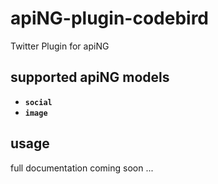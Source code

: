# apiNG-plugin-codebird
Twitter Plugin for apiNG

## supported apiNG models
- **`social`**
- **`image`**

## usage
full documentation coming soon ...